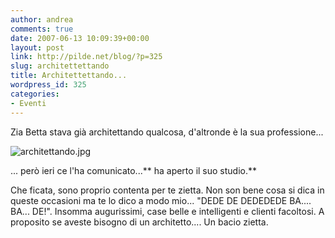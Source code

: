 ```yaml
---
author: andrea
comments: true
date: 2007-06-13 10:09:39+00:00
layout: post
link: http://pilde.net/blog/?p=325
slug: architettettando
title: Architettettando...
wordpress_id: 325
categories:
- Eventi
---
```


Zia Betta stava già architettando qualcosa, d'altronde è la sua professione...

![architettando.jpg](http://pilde.net/blog/wp-content/uploads/2007/06/architettando.jpg)

... però ieri ce l'ha comunicato...** ha aperto il suo studio.**

Che ficata, sono proprio contenta per te zietta. Non son bene cosa si dica in queste occasioni ma te lo dico a modo mio... "DEDE DE DEDEDEDE BA.... BA... DE!". Insomma augurissimi, case belle e intelligenti e clienti facoltosi. A proposito se aveste bisogno di un architetto....
Un bacio zietta.
